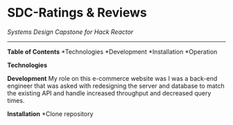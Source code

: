 # SDC-Ratings & Reviews

*Systems Design Capstone for Hack Reactor*

***
**Table of Contents**
*Technologies
*Development
*Installation
*Operation



**Technologies**

**Development**
My role on this e-commerce website was I was a back-end engineer that was asked with redesigning the server and database to match the existing API and handle increased throughput and decreased query times.

**Installation**
*Clone repository
